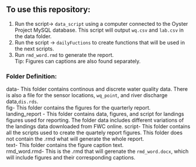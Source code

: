 ## To use this repository:  
1. Run the script-> `data_script` using a computer connected to the Oyster Project MySQL database. This script will output `wq.csv` and `lab.csv` in the data folder.  
2. Run the script -> `dailyFuctions` to create functions that will be used in the next scripts.  
3. Run `rmd_word.rmd`  to generate the report.   
Tip: Figures can captions are also found separately.
  
### Folder Definition:  
data- This folder contains continous and discrete water quality data. There is also a file for the sensor locations, `wq_point`, and river discharge data,`dis.rds`.     
fig- This folder contains the figures for the quarterly report.   
landing_report - This folder contains data, figures, and script for landings figures used for reporting. The folder data includes different variations of the landings data downloaded from FWC online. 
script- This folder contains all the scripts used to create the quartely report figures. This folder does not contain the .rmd what will generate the whole report.  
text- This folder contains the figure caption text.   
rmd_word.rmd- This is the .rmd that will gerenate the `rmd_word.docx`, which will include figures and their corresponding captions. 
